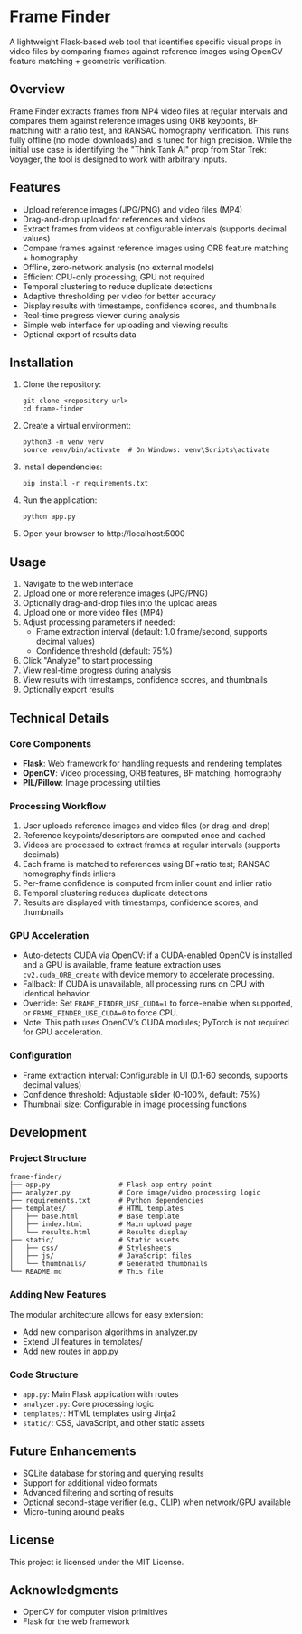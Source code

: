 # Frame Finder

A lightweight Flask-based web tool that identifies specific visual props in video files by comparing frames against reference images using OpenCV feature matching + geometric verification.

## Overview

Frame Finder extracts frames from MP4 video files at regular intervals and compares them against reference images using ORB keypoints, BF matching with a ratio test, and RANSAC homography verification. This runs fully offline (no model downloads) and is tuned for high precision. While the initial use case is identifying the "Think Tank AI" prop from Star Trek: Voyager, the tool is designed to work with arbitrary inputs.

## Features

- Upload reference images (JPG/PNG) and video files (MP4)
- Drag-and-drop upload for references and videos
- Extract frames from videos at configurable intervals (supports decimal values)
- Compare frames against reference images using ORB feature matching + homography
- Offline, zero-network analysis (no external models)
- Efficient CPU-only processing; GPU not required
- Temporal clustering to reduce duplicate detections
- Adaptive thresholding per video for better accuracy
- Display results with timestamps, confidence scores, and thumbnails
- Real-time progress viewer during analysis
- Simple web interface for uploading and viewing results
- Optional export of results data

## Installation

1. Clone the repository:
   ```
   git clone <repository-url>
   cd frame-finder
   ```

2. Create a virtual environment:
   ```
   python3 -m venv venv
   source venv/bin/activate  # On Windows: venv\Scripts\activate
   ```

3. Install dependencies:
   ```
   pip install -r requirements.txt
   ```

4. Run the application:
   ```
   python app.py
   ```

5. Open your browser to http://localhost:5000

## Usage

1. Navigate to the web interface
2. Upload one or more reference images (JPG/PNG)
3. Optionally drag-and-drop files into the upload areas
4. Upload one or more video files (MP4)
5. Adjust processing parameters if needed:
   - Frame extraction interval (default: 1.0 frame/second, supports decimal values)
   - Confidence threshold (default: 75%)
6. Click "Analyze" to start processing
7. View real-time progress during analysis
8. View results with timestamps, confidence scores, and thumbnails
9. Optionally export results

## Technical Details

### Core Components

- **Flask**: Web framework for handling requests and rendering templates
- **OpenCV**: Video processing, ORB features, BF matching, homography
- **PIL/Pillow**: Image processing utilities

### Processing Workflow

1. User uploads reference images and video files (or drag-and-drop)
2. Reference keypoints/descriptors are computed once and cached
3. Videos are processed to extract frames at regular intervals (supports decimals)
4. Each frame is matched to references using BF+ratio test; RANSAC homography finds inliers
5. Per-frame confidence is computed from inlier count and inlier ratio
6. Temporal clustering reduces duplicate detections
7. Results are displayed with timestamps, confidence scores, and thumbnails

### GPU Acceleration

- Auto-detects CUDA via OpenCV: if a CUDA-enabled OpenCV is installed and a GPU is available, frame feature extraction uses `cv2.cuda_ORB_create` with device memory to accelerate processing.
- Fallback: If CUDA is unavailable, all processing runs on CPU with identical behavior.
- Override: Set `FRAME_FINDER_USE_CUDA=1` to force-enable when supported, or `FRAME_FINDER_USE_CUDA=0` to force CPU.
- Note: This path uses OpenCV’s CUDA modules; PyTorch is not required for GPU acceleration.

### Configuration

- Frame extraction interval: Configurable in UI (0.1-60 seconds, supports decimal values)
- Confidence threshold: Adjustable slider (0-100%, default: 75%)
- Thumbnail size: Configurable in image processing functions

## Development

### Project Structure

```
frame-finder/
├── app.py                 # Flask app entry point
├── analyzer.py            # Core image/video processing logic
├── requirements.txt       # Python dependencies
├── templates/             # HTML templates
│   ├── base.html          # Base template
│   ├── index.html         # Main upload page
│   └── results.html       # Results display
├── static/                # Static assets
│   ├── css/               # Stylesheets
│   ├── js/                # JavaScript files
│   └── thumbnails/        # Generated thumbnails
└── README.md              # This file
```

### Adding New Features

The modular architecture allows for easy extension:

- Add new comparison algorithms in analyzer.py
- Extend UI features in templates/
- Add new routes in app.py

### Code Structure

- `app.py`: Main Flask application with routes
- `analyzer.py`: Core processing logic
- `templates/`: HTML templates using Jinja2
- `static/`: CSS, JavaScript, and other static assets

## Future Enhancements

- SQLite database for storing and querying results
- Support for additional video formats
- Advanced filtering and sorting of results
- Optional second-stage verifier (e.g., CLIP) when network/GPU available
- Micro-tuning around peaks

## License

This project is licensed under the MIT License.

## Acknowledgments

- OpenCV for computer vision primitives
- Flask for the web framework
